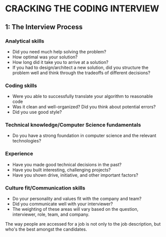 # CRACKING THE CODING INTERVIEW

## 1: The Interview Process

### Analytical skills

- Did you need much help solving the problem?
- How optimal was your solution?
- How long did it take you to arrive at a solution?
- If you had to design/architect a new solution, did you structure the problem well and think through the tradeoffs of different decisions?

### Coding skills

- Were you able to successfully translate your algorithm to reasonable code
- Was it clean and well-organized? Did you think about potential errors?
- Did you use good style?

### Technical knowledge/Computer Science fundamentals

- Do you have a strong foundation in computer science and the relevant technologies?

### Experience

- Have you made good technical decisions in the past?
- Have you built interesting, challenging projects?
- Have you shown drive, initiative, and other important factors?

### Culture fit/Communication skills

- Do your personality and values fit with the company and team?
- Did you communicate well with your interviewer?
- The weighting of these areas will vary based on the question, interviewer, role, team, and company.

The way people are accessed for a job is not only to the job description, but who's the best amongst the candidates.

